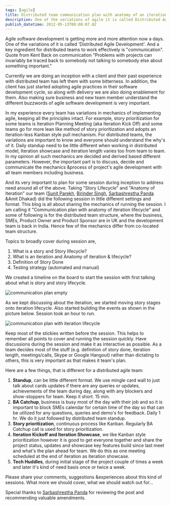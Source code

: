 ```yaml
---
tags: [agile]
title: Distributed team communication plan with anatomy of an iteration
description: One of the variations of agile it is called Distributed Agile Development. And a key ingredient for distributed teams to work effectively is communication. This post describes method of how to come up with effective communication plan collaboratively with everyone including business.
publish_datetime: 2012-05-13T00:00:07.0Z
---
```


Agile software development is getting more and more attention now a days. One of the variations of it is called 'Distributed Agile Development'. And a key ingredient for distributed teams to work effectively is "communication". Quote from Kent Back on communication "Problems with projects can invariably be traced back to somebody not talking to somebody else about something important."

Currently we are doing an inception with a client and their past experience with distributed team has left them with some bitterness. In addition, the client has just started adopting agile practices in their software development cycle, so along with delivery we are also doing enablement for them. Also making sure business and new team member understand the different buzzwords of agile software development is very important.

In my experience every team has variations in mechanics of implementing agile, keeping all the principles intact. For example, story prioritization for some teams is Iteration Planning Meeting (aka Iteration Kick Off) and  some teams go for  more lean  like method of story prioritization and adopts an iteration-less Kanban style pull mechanism. For  distributed teams, the variations are important to know and everyone should understand the why's of it. Daily standup need to be little different when working in distributed model, Iteration showcase and iteration length varies too from team to team. In my opinion all such mechanics are decided and derived based different parameters. However, the important part is to discuss, decide and communicate  the mechanics &process of project's agile development with all team members including business.

And its very important to plan for some session during inception to address need around all of the above.
Taking "Story Lifecycle" and "Anatomy of Iteration" our team ([Sunit Parekh](http://www.twitter.com/sunitparekh), [Birinder Singh](https://twitter.com/#!/_birinder), [Sarbashrestha Panda](http://pandafunda.blogspot.com/) &Amit Dhakad) did the following session in little different settings and format. This blog is all about sharing the mechanics of running the session. I am calling it "Communication plan with anatomy of iteration lifecycle" and some of following is for the distributed team structure, where the business, SMEs, Product Owner and Product Sponsor are in UK and the development team is back in India.  Hence few of the mechanics differ from co-located team structure.

Topics to broadly cover during session are,

1. What is a story and Story lifecycle?
2. What is an iteration and Anatomy of iteration & lifecycle?
3. Definition of Story Done
4. Testing strategy (automated and manual)

We created a timeline on the board to start the session with first talking about what is story and story lifecycle.

![communication plan empty](ref:images:posts/distributed-team-communication/anatomy-of-iteration-1.jpg)

As we kept discussing about the iteration, we started moving story stages onto iteration lifecycle. Also started building the events as shown in the picture below. Session took an hour to run.

![communication plan with iteration lifecycle](ref:images:posts/distributed-team-communication/distributed-team-communication.jpg)

Keep most of the stickies written before the session. This helps to remember all points to cover and running the session quickly. Have discussions during the session and make it as interactive as possible. As a team decides most of the stuff (e.g. definition of story done, iteration length, meetings/calls, Skype or Google Hangout) rather than dictating to others, this is very important as that makes it team's plan.

Here are a few things, that is different for a distributed agile team:

1. **Standup**, can be little different format. We use mingle card wall to just talk about cards updates if there are any queries or updates, achievements of the team during day, along with any blockers and show-stoppers for team. Keep it short. 15 min.
2. **BA Catchup**, business is busy most of the day with their job and so it is important to block SMEs calendar for certain time of the day so that can be utilized for any questions, queries and demo's for feedback. Daily 1 hr. We do it just followed by distributed team standup.
3. **Story prioritization**, continuous process like Kanban. Regularly BA Catchup call is used for story prioritization.
4. **Iteration Kickoff and Iteration Showcase**, we like Kanban style prioritization however it is good to get everyone together and share the project status, updates and showcase key features build since last meet and what's the plan ahead for team. We do this as one meeting scheduled at the end of iteration as iteration showcase.
5. **Tech Huddles**, during initial stage of the project couple of times a week and later it's kind of need basis once or twice a week.

Please share your comments, suggestions &experiences about this kind of sessions. What more we should cover, what we should watch out for...

Special thanks to [Sarbashrestha Panda](http://pandafunda.blogspot.com/) for reviewing the post and recommending valuable amendments.


